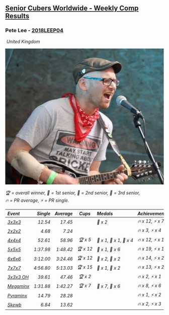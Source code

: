 <style>table {white-space: nowrap;}</style>
<link rel="stylesheet" type="text/css" href="/scw-comp/css/flags.css" />

## [Senior Cubers Worldwide - Weekly Comp Results](/scw-comp/results/)
### Pete Lee - [2018LEEP04](https://www.worldcubeassociation.org/persons/2018LEEP04)

<i class="flag flag-GB" />&nbsp;United Kingdom

![Pete Lee](1574700550.jpg)

<span style="white-space: nowrap;">🏆 = overall winner</span>, <span style="white-space: nowrap;">🥇 = 1st senior</span>, <span style="white-space: nowrap;">🥈 = 2nd senior</span>, <span style="white-space: nowrap;">🥉 = 3rd senior</span>, <span style="white-space: nowrap;">🔥 = PR average</span>, <span style="white-space: nowrap;">⚡ = PR single</span>.

| Event | Single | Average | Cups | Medals | Achievements|
| :-- | --: | --: | :--: | :-- | :-- |
| [3x3x3](333.md) | 12.54 | 17.45 |  | 🥉 x 2 | 🔥 x 12, ⚡ x 7 |
| [2x2x2](222.md) | 4.68 | 7.24 |  |  | 🔥 x 3, ⚡ x 4 |
| [4x4x4](444.md) | 52.61 | 58.96 | 🏆 x 5 | 🥇 x 1, 🥈 x 1, 🥉 x 4 | 🔥 x 12, ⚡ x 12 |
| [5x5x5](555.md) | 1:37.98 | 1:48.42 | 🏆 x 12 | 🥈 x 1, 🥉 x 6 | 🔥 x 19, ⚡ x 14 |
| [6x6x6](666.md) | 3:12.00 | 3:24.46 | 🏆 x 12 | 🥈 x 2, 🥉 x 2 | 🔥 x 14, ⚡ x 20 |
| [7x7x7](777.md) | 4:56.80 | 5:13.03 | 🏆 x 15 | 🥈 x 1, 🥉 x 2 | 🔥 x 13, ⚡ x 21 |
| [3x3x3 OH](333oh.md) | 39.61 | 47.46 | 🏆 x 2 |  | 🔥 x 2, ⚡ x 1 |
| [Megaminx](minx.md) | 1:31.88 | 1:42.27 | 🏆 x 7 | 🥇 x 7, 🥈 x 6 | 🔥 x 8, ⚡ x 6 |
| [Pyraminx](pyram.md) | 14.79 | 28.28 |  |  | 🔥 x 1, ⚡ x 2 |
| [Skewb](skewb.md) | 6.84 | 13.62 |  |  | 🔥 x 2, ⚡ x 3 |

<!-- Global site tag (gtag.js) - Google Analytics -->
<script async src="https://www.googletagmanager.com/gtag/js?id=UA-86348435-3"></script>
<script>window.dataLayer = window.dataLayer || []; function gtag() {dataLayer.push(arguments);} gtag('js', new Date()); gtag('config', 'UA-86348435-3');</script>
